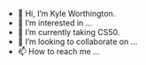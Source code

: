 - 👋 Hi, I’m Kyle Worthington.
- 👀 I’m interested in ...
- 🌱 I’m currently taking CS50.
- 💞️ I’m looking to collaborate on ...
- 📫 How to reach me ...

<!---
Kyle-Worthington/Kyle-Worthington is a ✨ special ✨ repository because its `README.md` (this file) appears on your GitHub profile.
You can click the Preview link to take a look at your changes.
--->

